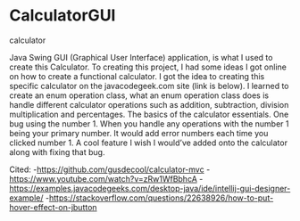 # CalculatorGUI
calculator

Java Swing GUI (Graphical User Interface) application, is what I used to create this Calculator.
To creating this project, I had some ideas I got online on how to create a functional calculator.
I got the idea to creating this specific calculator on the javacodegeek.com site (link is below). 
I learned to create an enum operation class, what an enum operation class does is handle different calculator 
operations such as addition, subtraction, division multiplication and percentages.
The basics of the calculator essentials. One bug using the number 1. 
When you handle any operations with the number 1 being your primary number. 
It would add error numbers each time you clicked number 1. 
A cool feature I wish I would’ve added onto the calculator along with fixing that bug.

Cited:
-https://github.com/gusdecool/calculator-mvc
-https://www.youtube.com/watch?v=zRw1WfBbhcA
-https://examples.javacodegeeks.com/desktop-java/ide/intellij-gui-designer-example/
-https://stackoverflow.com/questions/22638926/how-to-put-hover-effect-on-jbutton
